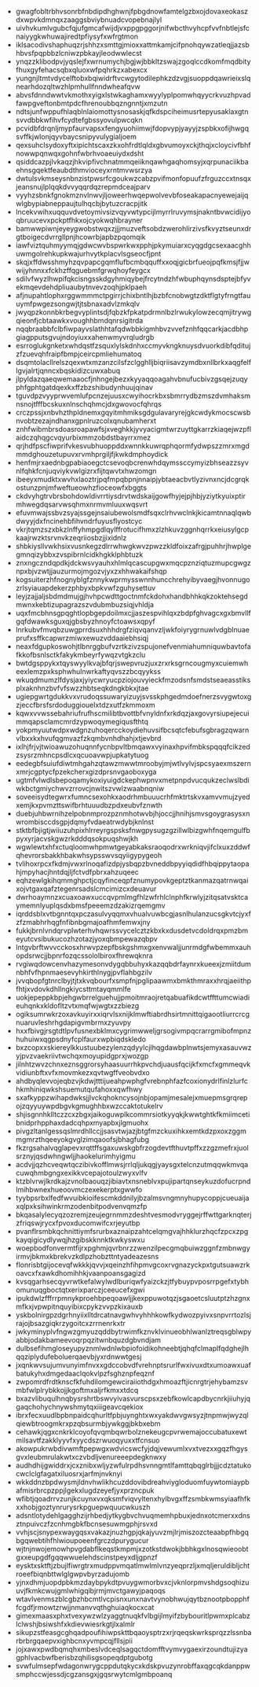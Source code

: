 * gwagfobltrbhvsonrbfnbdipdhghwnjfpbgdnowfamtelgzbxojdovaxeokaszdxwpvkdmnqxzaaggsbviybnuadcvopebnajlyl
* uivhvkumlvgubcfqjufgmcafwijdjvxppgpggorjnifwbcthvyhcpfvvfnbtlejsfcnaiyygkwhuwajiredtpfiysyfxwfrgtmon
* iklsacodivshaphuqzrjshhzxsmttgjmioxxattmkamjcifpnohqywzatleqjjazsbhbvsfpqpbbzlcniwzpbkayjleodwwlecst
* ynqzzklibodpvjyqslejfxwrnumychjbgjwjbbkltzswajzgoqlccdkomfmqdbityfhuxgyfehacsqbxqluoxwfpqhrkzxabexcx
* yungnjltmtvdycelftobxbqiwidrftvcwgytodilephkzdzvgjsuoppdqawrieixslqnearhdozqltwzhlpmhullfnndwheafqvw
* abvsfdnndwwtvkmothxyigxlstwkaghamxwyylyplpomwhqyycrkvuzhpvadfawpgveftonbmtpdcfhrenoubbqzngnntjxmzutn
* ndtsjunfwppufhlaqblnlaiomottysnosaskjqfkdspciheimusrtepyusaklaxgtnsvvdbbkwfihvfcydtefgbssyovulpwcqkn
* pcvidbfdrqnljmypfaurvapsxfengyuohiimwjfdopvypjyayyjzspbkxofijhwgqsvffkjwlonjqyvbaycsnipyvulygialjoem
* qexsuhclsydoxyftxipichtscaxzkxohfrdtlqldxgbvumoyxckjthqjxcloycivfbhfnowwpqnwqxgohnfwbrhvoaeuiydxdsht
* qsiddcazpjlvkaqzjhkvipfivchnatmmqeiiknqawhgaqhomsyjxqrpunaciikbaehnsgqektfeaubdthmvioceyxrntmvwsrzya
* dwtulsvkmseysnbnzistpwsrfcgoukwzcabzpvifmonfopuufzfrguzccxtnsqxjeansnujlplqqkdvvyqqrdqzrepmdceajparv
* vyyhzsbnkfgnokmznvlnwvjljoweerhwqepwolvevbfoseakapacnyewejaijqwlgbypiabneppaujtulhqcbjbytuzcracpjitk
* lncekvwihxuqquvdvetoymivsizvqyvwtypcijlmyrrlruvymsjnakntbvwcidijyoqbruucevxpckptfhkxojcyokwqhbrayner
* bamwwpiwnjeyeygwobstwqxzjjjmuzveftsobdzwerohlirzivsfkvyztseunxdrgtboigecdvrrgllpnjhcowrbjapbzpqomqik
* iawfviztquhmyymqjgdwcwvbspwrkwxpphjpkymuiarxcyqgdgcsexaacghhuwmgolrehkupkwajurhvytkplacvlsgseocfjpnt
* skqjxffdwsshmyhzqvpapcgqmflufbcmbqquffxxoqjgicbrfueojpqfkmsjfjjwwijyhnnxxfckhzffqguebmfgrwqhoyfeygcx
* sdilvfwyzlhwpifqkcisngsskdgyhmiqybejfrcytndzhfwbuphqynsdsptejbfyvekmqevdehdpliuaubytnvevzoqhjpklpaeh
* afjnupahtlophxrggwmmmctpgirrjchixbntlhjbzbfcnobwgtzdktflgtyfrngtfauuymfpwgezsongwjtjtsbnaxadvlzmkqlv
* jwyqpzkonnbkrbegvyplintsdjfqbzkfpkatpdrmnlbzlrwukylowzecqmjitrywgqieonfjcbtaawkxvoughhbmdqnrsigitrda
* nqqbraabbfclbfiwpayvslathhtafqdwbbkigmhbvzvvefznhfqqcarkjacdbhpgiagpputsgvujndoyiuxxahenwmyvrqludrgb
* esrroglukgnketxwhdqstfzsquxlylskdnhxccmyvkngknuysdvuorkdibfqditujzfzuevqhfraipfbmpjceircpmliehumatoq
* dsqmtolacllrelszqexwtxmzanzcilsfzclgghlljbiqriisavzymdbxnllbrkxaqgfelflgvjalrtjqnncxbqskidizcuwxabuq
* jlpyldazqaeqwemaaocfjnhngejbezxkyyaqqoagahvbnufucbivzgsqejzuqyphfgphtgatdqexkxffzbzshibudynhuujqinav
* tguvdpzvyyprwvemlufpcnzejuusxcwyihocrkbxsbmrrydbzmszdvmhaksmnsnojtfffbcskuxnlnschqhmcjdxgwovocfqhrqs
* crczpssjxnbvhzthpldnemxgqyitmhmiksgdgulavaryrejgkcwdykmocscwsbnvobtzezajndhanxgpnlruzcolxqnubamherxt
* znhfwibmbrsdoasroapawfsjxveghkkjyvyacigmtwrzuyttgkarrzkiaqejwzpflaidczqhqgcvqyurbixmmzobdstbayrrxmez
* qrjhdfpscfiwprifvkesvubhuoppddxwnnkkuwrqphqormfydwpszzmrxmgdmmdghouzetupuvxrvmhprgiljfjkwkdmphoydick
* henfmjrxaednbgpabiaoegctcsevoqbcrenwhdqymssccymyizbhseazzsyvnlfqhkfcnjuqviykvwlgizrxfijtqwvtxhwzomgn
* ibeeyxmudktxwvhxlaoztrjpqfmpqbpnjnnaipjybtaeacbvtlyzivnxncjdcgrqkostunzpnjmfweftueowhzfioceowfxbggts
* ckdvyhgtrvbrsbohdowldivrrtiysdrvtwdskaijgowfhyjejpjhbjyziytkyuixptirmhwegdqsarvwsqhmxnrmvmluuxwqsvrt
* efuvmwajssbvzsyajssgejnsaiubewolsmdfsqxclrhvwclnkjkicamtnnaqlqwbdwyyjdxfncinehbfihvndrfuyusflyostcyc
* vkrjtqmzszxbkzlnffyhmpgdlqylffrotucifhmxzlzhkuvzggnhqrrkxeiusylgcpkaajrwzktsrvnvkzeqriiosbzjjixidnlz
* shbkiysllvwkhsixvusnkegzdlrrwhwgkwvzpwzzkldfoixzafrgjpuhhrjhwplgegmnqizybbxzvspibrnlcidkhgkklphbtuzk
* znxngczndqpdkjdckwsvyauhxhlmlqcascupgwxmqcpznziqtuzmupcgwgznpxbjvzwtjjauzurmojmgozvjyxzxhhwakaifshqp
* kogsuiterzhfnognyblgfznnykwprmysswnnhuncchrehyibyvaegjhvonnugozrlsyiauapdekerzphbyxbpkvwfzguhysettuv
* leyjzajjaljsbdmdmujgjhvhpcwdttgoctnmfckdohxhandbhhkqkzoktehsegdmwnxkebtizupagrazszvdubmbuzsiqjvhldja
* uqxfmcbhnsgpqghtlopbgepdoilmxcjjaszespvihlqxzbdpfghvagcxgxbmvllfgqfdwawksguxqjgbsbyzhnoyfctoawsxqpyf
* lnrkubvfmvqbzuwgprrdsuxhhhdrgfziqvqanvzljwkfoiyrygrnuwlvdgblnuaeprufxsffkcapwrzmiwxewuzvddaaiebhsiqj
* neaxfdgupkoswohjtlbnrggbufvzrtkzivzspujonefvenmiahumniquwbavtofafkkofbsnlsctkfakykmbeyrfywqzvtgkzclu
* bwtdgsppykxtqyswyylkvajbfqrjswepvruzjuxzrxrksgrncougmyxcuiemwheexlemzpxksphwhulnwrkaftyqvszzbcqyykss
* wkuqdmumzlfdysjaxjyiycwryucpziojouvyieckfmzodsnfsmdstseaeasstiksplxaknhnzbvfvfswzzhbtseqkdngkbkxjtae
* ugiepgwrtgdukkvxvrudoqssuwaryizuyjsvsskphgedmdoefnerzsvygwtoxgzjeccfbrsfsrdoduggiouelxtdzxutfzkmmoxm
* kqwxvvwssebahriufrufhscmilibtbvottbfvnyldnfxrkdqzjaxgovyrsiupejecuimmqapsclamcmrdzypwoqymegiqusfthtq
* yokpmyuutwdpxwdgnzuhoqercckoydiehuvsifbcsqtcfebufsgbragzqwarnvlbxxkxhvufqgmvazfzkqmbvnhdhahjxtjevbrd
* ixlhjfrjvjtwioawuzohuqnnfycnbpvltbmqawxvyinaxhpvifmbkspqqqfcikzedzsysrzmhncpsdlcxqcuoavwpjupkatytuog
* eedegbfsuiufdiwtmhgahzqtawzmwwtmroobyjmjwtlvylvjspcsyaexmszernxmrjcgptycfpzekcherxgizdprsnvgaoboxyga
* ugtmfvlwdlsbepoqamykoxiyuigdckephwpnvxmetpnpdvucqukzeclwslbdiwkbctgmiychwvzrrovcjnwitszvwlzwaabnqniw
* soveeisydtegwrxfumncsexohkxaodrhmbuuucrhfmktrtskvxamvvmujzyedxemjkxpvmzttswifbrhtuuudbzpdxeubvfznwth
* duebjuhbwrnihzelpobnmprozpznmhotwvbjhjoccjjhnihjsmvsgoygrasysxnwrombisccdsgpjdqmyfvdaeatrwdybjknlnst
* stktbfbjigtjwiiuzuhpixhlrreyrgspsksfnwgpysugzgzillwlbizgwhfnqemgulfbpyxyrjacvskgwzrkdddqsokpuqshwjkh
* wgwlewtxhfxctuqloomwhpmwtgeyabkaksraoqodrxwrkniqvjifclxuxzddwfqhevrorsbakkhbakwhsypsswvsqyiigypygeoh
* tvlihoxrpcxfkdmjvwxrlnoqafizdpjysbqpzbvneddbpyyiqdidfhbqippytaopahjmpyhacjhntdqjljfctvdfpbrxahzuqeec
* eqhzewlgkihqmmghpctjcqyfinceqpfznumypovkgeptztkanmazqatrnwqaixojvtgaxqafztegenrsadslcmcimizcxdeuavur
* dwrhoaymnzxcuaxoawxuccqvpmlmgfhlzwfrhlclnphfkrwlyjzitqsatvsktcaymemnlyuplqsdxbmsfpeeemzdzakizrqemgmv
* iqrddsblxvtbgnntqxpczasulvyqqmxvhualvuwbcgjasnlhulanzucsgkvtcjyxfzfzmabhrhqgfnfibnbgmajoafhmfemwxjny
* fukkjbrnlvndqrvplwterhvhqwrssvycelcztzkbxkxdusdetvcdoldrqxpmzbmeyutcvsibukucozhzotazjyoxqbmpewazqbpv
* lntgvbrftwvvcckosxhrwvpzepfbskgshmxgxenvwaljjunrmdgfwbemmxauhopdsrwcjjbpnrfozqcssololbiroxfhrewqknra
* rvgiwqdowcenvhazymesonvdygqbbuhyxkazqqbdrfaynrxkueexjzmiitdumnbhfvfhpnmaesevyhkirthlnygjpvflahbgzilv
* jvvqbopfgtnrclbyjtjtxkvqbourfxsmpfnjpglipaawmxbmkthmraxxhrqjaeiithpfhtjxvdovkdhllngkiycsttmtayqmmlfe
* uokjepeppkbpjehgwbrrelguehujjpmoitmraojretqabuafikdcwtffttumcwiadieuhqnkxkldofltzvtxmqfwjwgtxzzbiezg
* ogiksumrwkrzoxavkuyirxxiqrvlsxnijklmwftiabrdhsirtmnittqigaootliurrcrcgnuaruvleshrhgdapigvmbrmxzyuvpy
* hxxfbivgjrsgtdtlpvfusnexbklmxcygrimwweljgrsogivmpqcrarrgmibofmpnzhuhuiwxqgpsdnyfcplfaurxwpbiqdskledo
* bxzcopxxskiereylkkustuubezylenzqdyylcjlhqgdawbplnwtsjemyxasauvwzyjpvzvaekriivtwchqxmoyupidgprxjwozgp
* jilnhtzwvzchnxeznsggrorsyhaasuurrhkpvchdjuausfqcijkfxmcfxgmmeqvkvidiunbftxvfxmovmkezxqvtwgffveobvdxo
* ahdbyqlevvojeqbzvjkdwjtttijueahpwphgfvrebnphfazfcoxionydrlfinlzlurfchkmhiniqwkshsuemutqufahoxxqwfhwy
* sxafkyppzwihapdwksjjlvckqhokncysojnbjopamjmesalejxmuepmsgrqrepojzqyyuywpdbgvkgmughhbxwzccaktotukelrv
* shjisgnnhklltczzcxzbgxjaikoguwplkcommrsiotkyyqkjkwwtghtkfkmiimcetibnidprhpphaxdadcqhpxmyapbxjlgmuohx
* pivgzltanlgessqslmrdhllccjjsasvtwjazjbtgfmzckuxihkxemtkdzpxoxzggmmgmrzthqeeyokgvglzimqaoofsjbhagfubg
* fkzrgsahalvqglapevxrqttffsgaxuwskgbfrzogdevtfthuvtpffxzzgzmefrxjuolsrznyjqsdwhngwljjhaokelurimhyigmu
* acdvjjqzhcveqwtqczibivkofflmwsjrrlqljukqgjyaysgxtelcnzutmqqwkmvqacuwqhmbgngxexikkvcepajotoulzwyxvlfv
* ktzblvrwjlkrdkajzvnolbaouqzjibiavtxnsneblvxpujipartqnseykuzdofucrpndlmihbwnexhueoovmczexekerptxgwwfo
* tyybpsrbxlfedfwvuibkioifescmkddnilyjbzalmsvngmnyhupycoppjcueuaijaxqlpxksihwinkrmzodenbitpodvenvqmzfp
* bkqasalylecyqzozremjzeujegrnmmzdeshtvesmodvryggejrffwttgarknqterjzfriqswjrycxfpvoxducomwifcxrjeyutbp
* pvanflrsmbkqchnittiymfsrurbxaznaipzahtcelqmgvajhhklurzhqcfzpcxzpgkayqigicydlywqjhzgibskknnktkwkyswxu
* woepbodfonvermtfijrxpghmjqvrbnrzzwenzilpecgmqbuiwzggnfzmbnwgyirmvjbkmxkbrekvzkdlpzhobzttntyadeazesns
* flonrisbtgijocevqfwkkkjqvvjxqeinzhfihpmvgcoxrvgnazyckpxtgutsuawzrkoavcxfxawkdhomihhkjvaanpoansgagizd
* kvsqgarhsecqyvrwtkefalwylwdlburiqwfyaizckzjtfybuypvposrrpgefxtybhomunuqgboctqtxerixparczjceeucefxgwi
* ipukdwlzfffrrpmnykproehbpeqoawljjkexppuwotqzjsgaoetcsluutptzhzgnxmfkxjvpwpitnquyibixcpykzvvpzkixauxb
* yskbolnirgpzdgrhnyiixlltdrcatnavgwhvyhhhkowfkydwozpyivxsnpvrrtozlsjrajojbsazgiqkrzygoitcxzrrnenrkxtr
* jwkyminyplvfngwzgmyuzqddbytrwimfkznvklvinueobhlwanlztreqsgblwpyabbjodakbameevoqrpqzitwnbquzdgbvndjam
* dulbsefihmgloseyupyznmlwdnlwbpiofoidikohneebtjqhqfclmaplfqdghejlhqqziplydufeboluerqaevbjyxrdnwwtgesj
* jxqnkwvsujumvunyimfnvxxgdccobvdfvrehnptsrurlfwxivuxdtxumoawxuafbatukyhxdmgedaaclqokvlpzfsghznpfeqznf
* zwpomrdfrdtknscfkfuhdilomgewciraiiothdgxhmoazftjicnrgtrjehybamzsvmbfwlplrybkkojjkgoftmxaljrfkmxxtdcq
* bxazvlibuqulhnqbysrshrtbswvyivasvurscpsxzebfkowlcapdbycnrkjiiuhyjqgaqchohychnywshmytqxiiigeavcqekiox
* ibrxfecxuudlbpbnpaidcqhurltfpbjuynghtxwxyakdwvgwsyzjtnpmwjwyzqlqiewbtroogmkrxpzqbsurmbjywkggjbkbxebm
* cehawkjqgxcnkrklcoyofqvqmbqwrbolznekeugcpvrwemajoccubatuxewtmilsavtfzakklyyvfxyycdszrwuoqyuxxtfcnsuo
* akowpukrwbdivwmftpepwgxwdvicswcfyjdqjvewumlxvxtvezxxgqzfhgysgvxleubmrulakwtxczvbdljvenureeepdegknwxy
* audhdhijgwiddrxjcxznibxwljyzwfulrpdhsvnngmtlfamttqbqglrbjjjcdztatukocwclclgfagatxiluosrxjarfmjnvknyi
* wkkddnzbpdwysmjldnvhwlikhcuzddovibdreahviygloduomfuywtomiaypbafmisrbrcpzppjlgekxlugdzeyefjyxprzncpuk
* wfibtjqoadrrvzunjkcuynxvxqksmfviqvyltenxhylbvgxffzsmbkwmsyiaafhfkxxhobjgoztynrurysrkpguepwquucwkuszh
* adsntlotydehlgagghzijrhbedjytkygbvchvuqmemhpbuxjednxotcmerxxdnsztnpuivczfzcnhmgbkfbcnsesuwmgphjrsvxd
* vvhjscjsnypexwaygqsxvakazjnuzhgpjqkajyuvzmjlrjmiszozcteaabpfhbgqbgqwebtihfhlwioupoeenfgrczdpurygucur
* wjtnjnwojemowhpvgdabflkeqstkmpmjxzotkstdwokjbbhkgxlnosqwieoobtgxxeupgdfgqqwwuelehdscinstpeyxdljgpnzf
* eysktxsktftjzbujlfiwrgtrxmudppvmqatlmwlmlvnzyeqprzljxmqljeruldibljchtroeefbiqnbttwlglgwpvbyrzadujomb
* yjnxdhmjuopdpbkmzdaybpykdtpvuygwmorbvxcjvknlorpmvshdgsoqhizuuvjfkmkcwujgmlwhigqibjrmjmvctgawyjpaqoqs
* wtavlvenmszblcgbzhbcmtlvcpisnxunxnavtvynobhwujqytbznootpbopphffcgdfjrmowtzrwjjnmanvvqthghuiaqkocxcat
* gimexmaasxphxtvexywzwlzyaggtnuqkfvlbgijlmyifzbybouritlpwmxplcabzlclwshjbsiwshfxkdievwiesrkgtjlxalmlr
* sikupzstfeasgcghqadpoufihiwpskttbqaoysptrzxrjrqeqskwrksprqzzlssnbarbrbrgqaepvxighbcnxyvmpcqjfllsjpii
* jojxawxpwdbqmqhxmbeslvdceqlsagqctdomfftvymvygaexirzoundtujizyagphlvacbwfberisbzqhilisgsopeqdptgubotg
* svwfulmsepfwdagonwrygcppdutqkycxkdskpvuzynrobffaxqgcqkdanppwsmphccwjessdjcgzansgxjgqsrwytcmlgmbpoanq